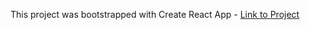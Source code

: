 This project was bootstrapped with Create React App - [Link to Project](https://reactjs-builder.web.app/)

